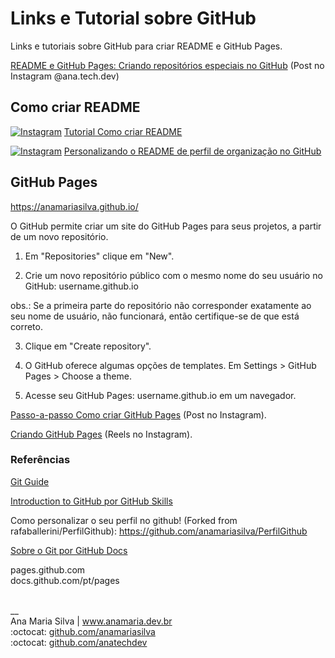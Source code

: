 # Links e Tutorial sobre GitHub

Links e tutoriais sobre GitHub para criar README e GitHub Pages.

<a href="https://www.instagram.com/p/CV_LXhXFQTc/" target="_blank">README e GitHub Pages: Criando repositórios especiais no GitHub</a> (Post no Instagram @ana.tech.dev)

## Como criar README

<a href="https://www.instagram.com/ana.tech.dev/"><img alt="Instagram" src="https://img.shields.io/badge/ana.tech.dev-%23E4405F.svg?style=plastic&logo=Instagram&logoColor=white&color=blue"/></a> [Tutorial Como criar README](https://www.instagram.com/p/CSQM0ImAqFq/?utm_medium=copy_link)

<a href="https://www.instagram.com/ana.tech.dev/"><img alt="Instagram" src="https://img.shields.io/badge/ana.tech.dev-%23E4405F.svg?style=plastic&logo=Instagram&logoColor=white&color=blue"/></a> [Personalizando o README de perfil de organização no GitHub](https://www.instagram.com/p/CZ7IqLRlnZL/)

## GitHub Pages
https://anamariasilva.github.io/

O GitHub permite criar um site do GitHub Pages para seus projetos, a partir de um novo repositório.

1. Em "Repositories" clique em "New".

2. Crie um novo repositório público com o mesmo nome do seu usuário no GitHub: username.github.io

obs.: Se a primeira parte do repositório não corresponder exatamente ao seu nome de usuário, não funcionará, então certifique-se de que está correto.

3. Clique em "Create repository".

4. O GitHub oferece algumas opções de templates. Em Settings > GitHub Pages > Choose a theme.

5. Acesse seu GitHub Pages: username.github.io em um navegador.

<a href="https://www.instagram.com/p/CO_XgZYjBil/?utm_medium=copy_link" target="_blank">Passo-a-passo Como criar GitHub Pages</a> (Post no Instagram).

<a href="https://www.instagram.com/reel/CSVLlSeAU3x/" target="_blank">Criando GitHub Pages</a> (Reels no Instagram).

### Referências

[Git Guide](https://github.com/git-guides) <br>

[Introduction to GitHub por GitHub Skills](https://github.com/skills) <br>

Como personalizar o seu perfil no github! (Forked from rafaballerini/PerfilGithub): https://github.com/anamariasilva/PerfilGithub <br>

[Sobre o Git por GitHub Docs](https://docs.github.com/pt/get-started/using-git/about-git)

pages.github.com<br>
docs.github.com/pt/pages

<br>
__<br>
Ana Maria Silva | <a href="https://www.anamaria.dev.br" target="_blank">www.anamaria.dev.br</a><br>
:octocat: <a href="https://github.com/anamariasilva" target="_blank">github.com/anamariasilva</a><br>
:octocat: <a href="https://github.com/anatechdev" target="_blank">github.com/anatechdev</a>


